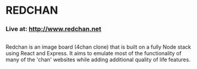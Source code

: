 # REDCHAN

### Live at: http://www.redchan.net

##

Redchan is an image board (4chan clone) that is built on a fully Node stack using React and Express. It aims to emulate most of the functionality of many of the 'chan' websites while adding additional quality of life features.